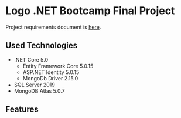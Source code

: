 # Logo .NET Bootcamp Final Project
 Project requirements document is [here](/NET%20Core%20Bootcamp%20Bitirme%20Projesi.pdf).

## Used Technologies
- .NET Core 5.0
    - Entity Framework Core 5.0.15
    - ASP.NET Identity 5.0.15
    - MongoDb Driver 2.15.0
- SQL Server 2019
- MongoDB Atlas 5.0.7

## Features